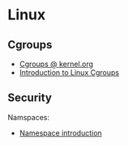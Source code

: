 # Linux

## Cgroups

- [Cgroups @ kernel.org](https://www.kernel.org/doc/Documentation/cgroups/cgroups.txt)
- [Introduction to Linux Cgroups](https://sysadmincasts.com/episodes/14-introduction-to-linux-control-groups-cgroups)

## Security

Namspaces:
- [Namespace introduction](http://www.toptal.com/linux/separation-anxiety-isolating-your-system-with-linux-namespaces)
